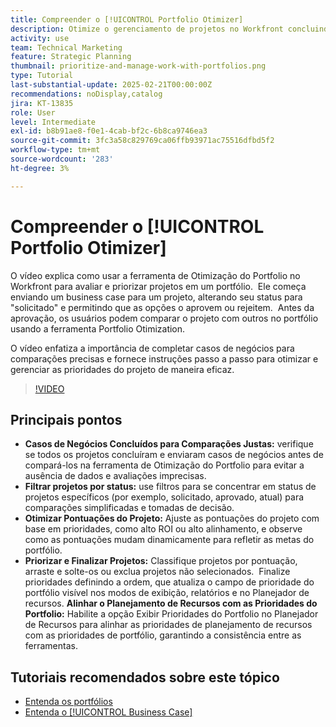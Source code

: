 ```yaml
---
title: Compreender o [!UICONTROL Portfolio Otimizer]
description: Otimize o gerenciamento de projetos no Workfront concluindo casos de negócios para comparações justas, filtrando projetos por status, ajustando pontuações dinamicamente, priorizando projetos de maneira eficaz e alinhando o planejamento de recursos às metas do portfólio.
activity: use
team: Technical Marketing
feature: Strategic Planning
thumbnail: prioritize-and-manage-work-with-portfolios.png
type: Tutorial
last-substantial-update: 2025-02-21T00:00:00Z
recommendations: noDisplay,catalog
jira: KT-13835
role: User
level: Intermediate
exl-id: b8b91ae8-f0e1-4cab-bf2c-6b8ca9746ea3
source-git-commit: 3fc3a58c829769ca06ffb93971ac75516dfbd5f2
workflow-type: tm+mt
source-wordcount: '283'
ht-degree: 3%

---
```


# Compreender o [!UICONTROL Portfolio Otimizer]

O vídeo explica como usar a ferramenta de Otimização do Portfolio no Workfront para avaliar e priorizar projetos em um portfólio. &#x200B; Ele começa enviando um business case para um projeto, alterando seu status para &quot;solicitado&quot; e permitindo que as opções o aprovem ou rejeitem. &#x200B; Antes da aprovação, os usuários podem comparar o projeto com outros no portfólio usando a ferramenta Portfolio Otimization. &#x200B;

O vídeo enfatiza a importância de completar casos de negócios para comparações precisas e fornece instruções passo a passo para otimizar e gerenciar as prioridades do projeto de maneira eficaz. &#x200B;

>[!VIDEO](https://video.tv.adobe.com/v/3446275/?quality=12&learn=on&enablevpops)

## Principais pontos

* **Casos de Negócios Concluídos para Comparações Justas:** verifique se todos os projetos concluíram e enviaram casos de negócios antes de compará-los na ferramenta de Otimização do Portfolio para evitar a ausência de dados e avaliações imprecisas. &#x200B;
* **Filtrar projetos por status:** use filtros para se concentrar em status de projetos específicos (por exemplo, solicitado, aprovado, atual) para comparações simplificadas e tomadas de decisão. &#x200B;
* **Otimizar Pontuações do Projeto:** Ajuste as pontuações do projeto com base em prioridades, como alto ROI ou alto alinhamento, e observe como as pontuações mudam dinamicamente para refletir as metas do portfólio. &#x200B;
* **Priorizar e Finalizar Projetos:** Classifique projetos por pontuação, arraste e solte-os ou exclua projetos não selecionados. &#x200B; Finalize prioridades definindo a ordem, que atualiza o campo de prioridade do portfólio visível nos modos de exibição, relatórios e no Planejador de recursos. &#x200B;**Alinhar o Planejamento de Recursos com as Prioridades do Portfolio:** Habilite a opção Exibir Prioridades do Portfolio no Planejador de Recursos para alinhar as prioridades de planejamento de recursos com as prioridades de portfólio, garantindo a consistência entre as ferramentas. &#x200B;


## Tutoriais recomendados sobre este tópico

* [Entenda os portfólios](/help/portfolios-and-programs/overview-of-adobe-workfront-portfolios.md)
* [Entenda o [!UICONTROL Business Case]](/help/portfolios-and-programs/introduction-to-the-business-case.md)
